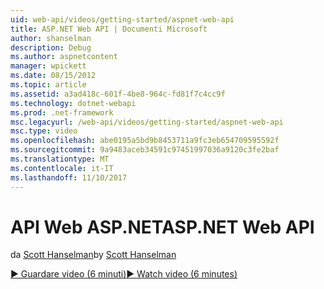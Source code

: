 ```yaml
---
uid: web-api/videos/getting-started/aspnet-web-api
title: ASP.NET Web API | Documenti Microsoft
author: shanselman
description: Debug
ms.author: aspnetcontent
manager: wpickett
ms.date: 08/15/2012
ms.topic: article
ms.assetid: a3ad418c-601f-4be8-964c-fd81f7c4cc9f
ms.technology: dotnet-webapi
ms.prod: .net-framework
msc.legacyurl: /web-api/videos/getting-started/aspnet-web-api
msc.type: video
ms.openlocfilehash: abe0195a5bd9b8453711a9fc3eb654709595592f
ms.sourcegitcommit: 9a9483aceb34591c97451997036a9120c3fe2baf
ms.translationtype: MT
ms.contentlocale: it-IT
ms.lasthandoff: 11/10/2017
---
```

<a name="aspnet-web-api"></a><span data-ttu-id="ac5d1-103">API Web ASP.NET</span><span class="sxs-lookup"><span data-stu-id="ac5d1-103">ASP.NET Web API</span></span>
====================
<span data-ttu-id="ac5d1-104">da [Scott Hanselman](https://github.com/shanselman)</span><span class="sxs-lookup"><span data-stu-id="ac5d1-104">by [Scott Hanselman](https://github.com/shanselman)</span></span>

[<span data-ttu-id="ac5d1-105">&#9654; Guardare video (6 minuti)</span><span class="sxs-lookup"><span data-stu-id="ac5d1-105">&#9654; Watch video (6 minutes)</span></span>](https://channel9.msdn.com/Blogs/ASP-NET-Site-Videos/aspnet-web-api)
